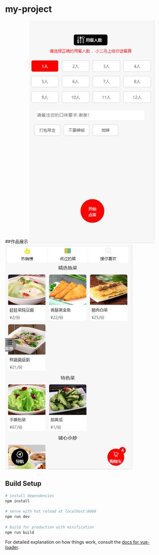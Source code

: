 # my-project

##作品展示
![](https://github.com/coderzelin/Vue-project/blob/master/showImg/start.png)![](https://github.com/coderzelin/Vue-project/blob/master/showImg/home.png)


## Build Setup

``` bash
# install dependencies
npm install

# serve with hot reload at localhost:8080
npm run dev

# build for production with minification
npm run build
```

For detailed explanation on how things work, consult the [docs for vue-loader](http://vuejs.github.io/vue-loader).
